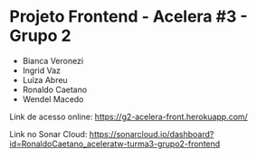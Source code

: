 # Projeto Frontend - Acelera #3 - Grupo 2

- Bianca Veronezi
- Ingrid Vaz
- Luíza Abreu
- Ronaldo Caetano
- Wendel Macedo

Link de acesso online: https://g2-acelera-front.herokuapp.com/

Link no Sonar Cloud: https://sonarcloud.io/dashboard?id=RonaldoCaetano_aceleratw-turma3-grupo2-frontend
